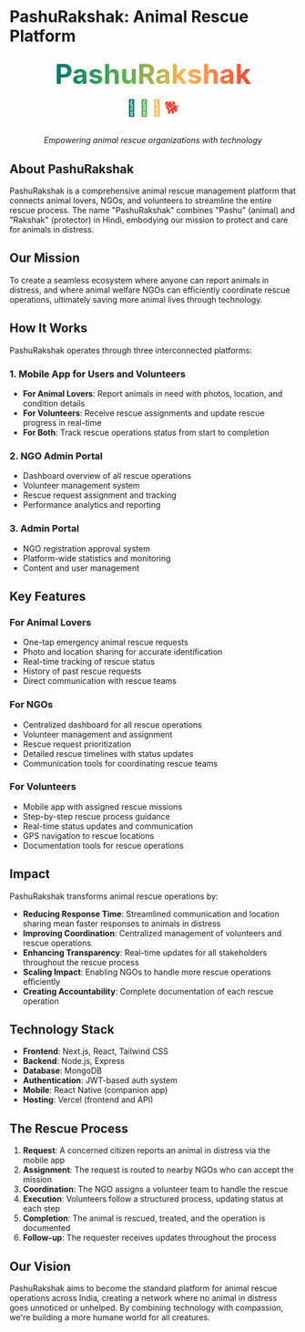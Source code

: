# PashuRakshak: Animal Rescue Platform

<div align="center">
  <div style="margin: 20px 0;">
    <span style="font-size: 48px; font-weight: bold; background: linear-gradient(90deg, #00796b, #4caf50, #ffb74d, #f44336); -webkit-background-clip: text; -webkit-text-fill-color: transparent;">
      <span style="color: #00796b;">Pashu</span><span style="color: #f44336;">Rakshak</span>
    </span>
    <div style="margin-top: 10px;">
      <span style="font-size: 28px; color: #00796b;">🐾</span>
      <span style="font-size: 28px; color: #4caf50;">🐘</span>
      <span style="font-size: 28px; color: #ffb74d;">🐄</span>
      <span style="font-size: 28px; color: #f44336;">🐕</span>
    </div>
  </div>
  <p><em>Empowering animal rescue organizations with technology</em></p>
</div>

## About PashuRakshak

PashuRakshak is a comprehensive animal rescue management platform that connects animal lovers, NGOs, and volunteers to streamline the entire rescue process. The name "PashuRakshak" combines "Pashu" (animal) and "Rakshak" (protector) in Hindi, embodying our mission to protect and care for animals in distress.

## Our Mission

To create a seamless ecosystem where anyone can report animals in distress, and where animal welfare NGOs can efficiently coordinate rescue operations, ultimately saving more animal lives through technology.

## How It Works

PashuRakshak operates through three interconnected platforms:

### 1. Mobile App for Users and Volunteers

-   **For Animal Lovers**: Report animals in need with photos, location, and condition details
-   **For Volunteers**: Receive rescue assignments and update rescue progress in real-time
-   **For Both**: Track rescue operations status from start to completion

### 2. NGO Admin Portal

-   Dashboard overview of all rescue operations
-   Volunteer management system
-   Rescue request assignment and tracking
-   Performance analytics and reporting

### 3. Admin Portal

-   NGO registration approval system
-   Platform-wide statistics and monitoring
-   Content and user management

## Key Features

### For Animal Lovers

-   One-tap emergency animal rescue requests
-   Photo and location sharing for accurate identification
-   Real-time tracking of rescue status
-   History of past rescue requests
-   Direct communication with rescue teams

### For NGOs

-   Centralized dashboard for all rescue operations
-   Volunteer management and assignment
-   Rescue request prioritization
-   Detailed rescue timelines with status updates
-   Communication tools for coordinating rescue teams

### For Volunteers

-   Mobile app with assigned rescue missions
-   Step-by-step rescue process guidance
-   Real-time status updates and communication
-   GPS navigation to rescue locations
-   Documentation tools for rescue operations

## Impact

PashuRakshak transforms animal rescue operations by:

-   **Reducing Response Time**: Streamlined communication and location sharing mean faster responses to animals in distress
-   **Improving Coordination**: Centralized management of volunteers and rescue operations
-   **Enhancing Transparency**: Real-time updates for all stakeholders throughout the rescue process
-   **Scaling Impact**: Enabling NGOs to handle more rescue operations efficiently
-   **Creating Accountability**: Complete documentation of each rescue operation

## Technology Stack

-   **Frontend**: Next.js, React, Tailwind CSS
-   **Backend**: Node.js, Express
-   **Database**: MongoDB
-   **Authentication**: JWT-based auth system
-   **Mobile**: React Native (companion app)
-   **Hosting**: Vercel (frontend and API)

## The Rescue Process

1. **Request**: A concerned citizen reports an animal in distress via the mobile app
2. **Assignment**: The request is routed to nearby NGOs who can accept the mission
3. **Coordination**: The NGO assigns a volunteer team to handle the rescue
4. **Execution**: Volunteers follow a structured process, updating status at each step
5. **Completion**: The animal is rescued, treated, and the operation is documented
6. **Follow-up**: The requester receives updates throughout the process

## Our Vision

PashuRakshak aims to become the standard platform for animal rescue operations across India, creating a network where no animal in distress goes unnoticed or unhelped. By combining technology with compassion, we're building a more humane world for all creatures.
